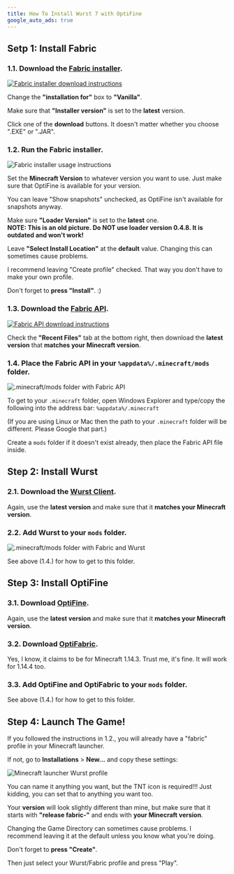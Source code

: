 ```yaml
---
title: How To Install Wurst 7 with OptiFine
google_auto_ads: true
---
```

## Setp 1: Install Fabric

### 1.1. Download the <a href="https://fabricmc.net/use/" target="_blank" rel="nofollow">Fabric installer</a>.

<a href="https://fabricmc.net/use/" target="_blank" rel="nofollow">![Fabric installer download instructions](https://user-images.githubusercontent.com/10100202/62377125-7b24f780-b542-11e9-815b-df6340ede28c.png)</a>

Change the **"installation for"** box to **"Vanilla"**.

Make sure that **"Installer version"** is set to the **latest** version.

Click one of the **download** buttons. It doesn't matter whether you choose ".EXE" or ".JAR".

### 1.2. Run the Fabric installer.

![Fabric installer usage instructions](https://user-images.githubusercontent.com/10100202/62378409-0dc69600-b545-11e9-8431-af64d13bc308.png)

Set the **Minecraft Version** to whatever version you want to use. Just make sure that OptiFine is available for your version.

You can leave "Show snapshots" unchecked, as OptiFine isn't available for snapshots anyway.

Make sure **"Loader Version"** is set to the **latest** one.  
**NOTE: This is an old picture. Do NOT use loader version 0.4.8. It is outdated and won't work!**

Leave **"Select Install Location"** at the **default** value. Changing this can sometimes cause problems.

I recommend leaving "Create profile" checked. That way you don't have to make your own profile.

Don't forget to **press "Install"**. :)

### 1.3. Download the <a href="https://www.curseforge.com/minecraft/mc-mods/fabric-api" target="_blank" rel="nofollow">Fabric API</a>.

<a href="https://www.curseforge.com/minecraft/mc-mods/fabric-api" target="_blank" rel="nofollow">![Fabric API download instructions](https://user-images.githubusercontent.com/10100202/68168208-b9321d00-ff70-11e9-867e-2b2f20dc9969.png)</a>

Check the **"Recent Files"** tab at the bottom right, then download the **latest version** that **matches your Minecraft version**.

### 1.4. Place the Fabric API in your `%appdata%/.minecraft/mods` folder.

![.minecraft/mods folder with Fabric API](https://user-images.githubusercontent.com/10100202/68168623-12e71700-ff72-11e9-9206-b82a254dbffc.png)

To get to your `.minecraft` folder, open Windows Explorer and type/copy the following into the address bar: `%appdata%/.minecraft`

(If you are using Linux or Mac then the path to your `.minecraft` folder will be different. Please Google that part.)

Create a `mods` folder if it doesn't exist already, then place the Fabric API file inside.

## Step 2: Install Wurst

### 2.1. Download the <a href="/download" target="_blank">Wurst Client</a>.

Again, use the **latest version** and make sure that it **matches your Minecraft version**.

### 2.2. Add Wurst to your `mods` folder.

![.minecraft/mods folder with Fabric and Wurst](https://user-images.githubusercontent.com/10100202/62378000-1ec2d780-b544-11e9-97e2-cf9827900993.png)

See above (1.4.) for how to get to this folder.

## Step 3: Install OptiFine

### 3.1. Download <a href="https://optifine.net/downloads" target="_blank" rel="nofollow">OptiFine</a>.

Again, use the **latest version** and make sure that it **matches your Minecraft version**.

### 3.2. Download <a href="https://www.curseforge.com/minecraft/mc-mods/optifabric" target="_blank" rel="nofollow">OptiFabric</a>.

Yes, I know, it claims to be for Minecraft 1.14.3. Trust me, it's fine. It will work for 1.14.4 too.

### 3.3. Add OptiFine and OptiFabric to your `mods` folder.

See above (1.4.) for how to get to this folder.

## Step 4: Launch The Game!

If you followed the instructions in 1.2., you will already have a "fabric" profile in your Minecraft launcher.

If not, go to **Installations** > **New...** and copy these settings:

![Minecraft launcher Wurst profile](https://user-images.githubusercontent.com/10100202/68169736-ed5c0c80-ff75-11e9-93d4-7890380b8d57.png)

You can name it anything you want, but the TNT icon is required!!! Just kidding, you can set that to anything you want too.

Your **version** will look slightly different than mine, but make sure that it starts with **"release fabric-"** and ends with **your Minecraft version**.

Changing the Game Directory can sometimes cause problems. I recommend leaving it at the default unless you know what you're doing.

Don't forget to **press "Create"**.

Then just select your Wurst/Fabric profile and press "Play".
